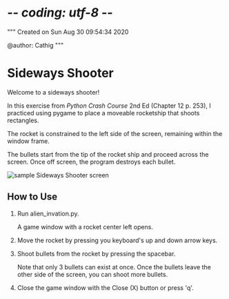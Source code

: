 # -*- coding: utf-8 -*-
"""
Created on Sun Aug 30 09:54:34 2020

@author: Cathig
"""
# Sideways Shooter
Welcome to a sideways shooter!

In this exercise from _Python Crash Course_ 2nd Ed (Chapter 12 p. 253), I practiced using pygame to place a moveable rocketship that shoots rectangles.

The rocket is constrained to the left side of the screen, remaining within the window frame.

The bullets start from the tip of the rocket ship and proceed across the screen. Once off screen, the program destroys each bullet.

![sample Sideways Shooter screen](/images/sampleScreen.JPG)

## How to Use
1. Run alien_invation.py.

   A game window with a rocket center left opens.

2. Move the rocket by pressing you keyboard's up and down arrow keys.

3. Shoot bullets from the rocket by pressing the spacebar.

   Note that only 3 bullets can exist at once. Once the bullets leave the other side of the screen, you can shoot more bullets.

4. Close the game window with the Close (X) button or press 'q'.
